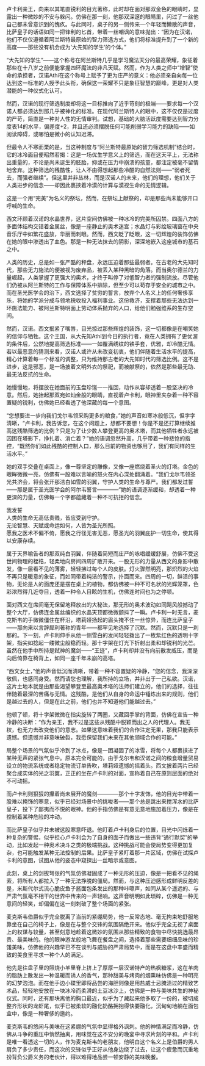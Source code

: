 卢卡利亲王，向来以其笔直锐利的目光著称，此时却在面对那双金色的眼睛时，显露出一种微妙的不安与躲闪。仿佛在那一刻，他那双深邃的眼睛里，闪过了一丝他自己都未曾意识到的愧疚。与此同时，桌子的另一侧传来一个年轻而懒散的声音，比萨皇子的话语如同一把锋利的匕首，带着一丝嘲讽的意味抛出：“因为在汉诺，他们不仅仅遵循着阿兰斯特最原始的智力筛选方式，他们将标准提升到了一个新的高度——那些没有机会成为‘大先知的学生’的个体。”

“大先知的学生”——这个称号在阿兰斯特几乎是学习魔法天分的最高荣耀，象征着那些在十八岁之前便能掌握四环魔法的非凡天赋。然而，作为人类之师中“增智”使命的承担者，汉诺Athi在这个称号上赋予了更为庄严的意义：他必须亲自向每一位达到这一标准的人授予此头衔，确保这一荣耀不只是象征智慧的巅峰，更是对人类潜能的一种仪式化认可。

然而，汉诺的现行筛选制度却将这一目标推向了近乎苛刻的极端——要求每一个汉诺人都必须达到那几乎被神化的标准。在现代阿兰斯特人的眼中，这不仅仅是过度的严苛，简直是一种对人性的无情审判。试想，基础的大脑活跃度需要达到智力分度表14的水平，偏差度+2，并且还必须摆脱任何可能削弱学习能力的缺陷——如阅读障碍，或哪怕是微小的认知迟滞。

但最令人不寒而栗的是，当这种制度与“阿兰斯特最原始的智力筛选机制”结合时，它的冰冷面目便昭然若揭：这是一场优生学意义上的筛选，而在这天平上，无法称出重量的，不论是尚未诞生的胚胎，抑或在压力中崩溃的孩童，都注定被毫不留情地舍弃。这种筛选的残酷性，让人不由得想起那些冷酷的自然法则——“弱者死去，而强者继续”。但这里并非丛林，而是汉诺人的未来，他们的理想，他们关于人类进步的信念——却因此裹挟着冷漠的计算与漠视生命的无情逻辑。

这是一个用“完美”为名义的祭坛，然而，在祭坛上献祭的，却是那些尚未能够开口呼喊的生命。

西文环顾着汉诺的水晶世界，这片空间仿佛被一种冰冷的完美所囚禁。四面八方的多面体结构交错着金属丝，像是一座静止的奥术迷宫；水晶灯与彩绘玻璃窗在中央音乐厅中如繁花盛放，华丽而刺眼。然而，西文眨了眨眼，这一切辉煌的装饰仿佛在她的眼中渗透出了血色。那是一种无法抹去的阴影，深深地嵌入这座城市的基石之中。

人类的历史，总是如一张严酷的秤盘，永远压迫着那些最弱者。在古老的大先知时代，那些无力施法的便被视为废弃品，被丢入某种黑暗的角落。而当奥尔德兰的力量崛起，人类掌握了更强大的奥术，才终于叫停了对低智力者的强制流放。尽管他们仍被从阿兰斯特的工作与保障体系中排除，但至少可以苟存于安全的城市之中。而在圣光医学会的治下，西文选择了贫穷的誓言，放弃个人名义上的任何奢侈享乐，将她的学派分成与领地税收投入福利事业。这份救济，支撑着那些无法达到一环施法能力、被阿兰斯特明面上劳动体系抛弃的人口，给他们勉强维系的生存空间。

然而，汉诺。西文抿紧了嘴唇，目光掠过那些辉煌的装饰，这一切都像是在嘲笑她的信仰与牺牲。这个王国，从大先知Athī到今日的执行者，竟在人类拥有了更优渥的条件后，公然地提高筛选标准——一如覆满绣纹的铁手套，优雅，却冷酷无情。若以最恶意的猜测来看，汉诺人或许从未改变初衷，他们伴随着生活水平的提高，精心计算着每一个标准的调整，只为维持那古老的大先知时代的筛选比例。这不是进步，这是邪恶，是一场披着文明外衣的祭祀，而被献祭的，依然是那些最无助、最无法反抗的生命。

她慢慢地，将摆放在她面前的玉盘珍馐一一推回，动作从容却透着一股坚决的冷意。然后，她抬起那双宛如灿金般的眼睛，直视着卢卡利，眼神里夹杂着一种不容置疑的锐利，仿佛她已经看透了他深藏的每一个意图。

“您想要进一步向我们戈尔韦领采购更多的粮食，”她的声音如寒冰般低沉，但字字清晰，“卢卡利，我告诉您，在这个问题上，想都不要想！你是不是还打算继续推高这残酷筛选的比例？只是为了让少数人攀登更高的奥术塔，而其他牺牲者永远被囚困在塔影下，挣扎着、消亡着？”她的语调忽然升高，几乎带着一种悲怆的指控，“既然你们如此残酷的控制人口，那么目前的物资也够用了，我们有同样的生活水平。”

她的双手交叠在桌面上，像一尊坚定的雕像，又像一座燃烧着圣火的灯塔。金色的眼眸微微一亮，仿佛有一股难以言喻的怒火在内心深处翻涌着。“我们戈尔韦领圣光共济会，将会张开那洁白如雪的羽翼，守护人类的生命与尊严。我们都发过誓——那是属于圣光医学会的阿尔韦誓言————”她的语调逐渐缓和，却透着一种更深的力量，仿佛每一个字都蕴藏着一种不可抗拒的信念。

我发誓  
人类的生命无高低贵贱，皆应受到守护。  
无论智慧、天赋或命运如何，人皆为圣光所照。  
愿我之医术不偏不倚，愿我之行径无害无恶，愿圣光的羽翼庇护一切生命，使其得以安康存续。  

属于天界喻告者的那双纯白羽翼，伴随着简短而庄严的咏唱缓缓舒展，仿佛不受这世间物理的桎梏，轻柔地向房间四周扩散开来。一股无形的力量从西文的身影中散发，像一层看不见的薄雾，轻轻拂过每个人的皮肤。灯火骤然明亮，那炽烈的火焰不再只是暖意的象征，而如同带着纯洁的警示，扑面而来。四周的一切，鲜活的事物，无论是人的面庞还是摆在桌上的植物，都仿佛被一种不可名状的光辉笼罩，色彩浓烈得几近夺目，透着一种令人目眩的生机，仿佛连时间也为之停顿。

面对西文在席间毫无保留地释放出的大秘法，那无形的奥术波动如同飓风般撼动了整个大厅，仿佛连金属丝编织的水晶天顶都微微颤抖了一瞬。卢卡利一时无言，麦克斯韦的手微微僵住在杯沿，塔莉娅扬起的眉头掩不住一丝惊异，而连比萨皇子——那向来以言辞犀利著称的青年——都罕见地选择了沉默。然而，沉默只是一刹那的。下一刻，卢卡利伸手从他一侧雪白的发间轻轻拨出了一枚紫红色的透明十字架，指尖如捻起一缕微尘般稳而轻。那十字架在灯光下折射出柔和却锐利的光芒。虽然在他手中所持是弑神的魔剑——“王迹”，卢卡利却并没有向前散发威压，而是向后倚靠在椅背上，如同一座千年未崩的高塔。

“西文女士，”他的声音低沉而清晰，带着一种不容置疑的冷静，“您的信念，我深深敬佩，也感同身受。然而请您也理解，我所持的立场，并非出于一己私欲。汉诺，这片土地本就是由那些渴望攀登至最高奥术塔的法师们建立的，他们的选择，往往伴随着最深的苦痛与无情。这残酷，是他们从自身的命运中锤炼出来的规则，他们是越过去的人，但是在此之前，他们也并不知道他们能越过去。”

他顿了顿，将十字架微微在指尖旋转了两圈，又藏回手掌的背面，仿佛在宣告一种冷静的决断：“作为亲王，我不过是这些从残酷中脱颖而出之人的代理人。我无权，也无力去改变他们的意志。如果这意味着我们的合作注定无果，那我只能表示遗憾。但遗憾并非意味破裂，我愿保留我们未来在其他领域合作的可能。”

局整个场景的气氛似乎冷到了冰点，像是一团凝固了的冰雪，将每个人都裹挟进了某种无声的紧张气息中。原本完全可能的，由于戈尔韦和汉诺之间的粮食增量贸易设立的物流系统或者稳定物流订单告吹，塔莉娅遗憾的摇着头。西文披着两片已经聚合成实体的光之羽翼，正正的坐在卢卡利的对面，宣称着自己在原则层面的绝对不可动摇。

而卢卡利则狠狠的攥着尚未展开的魔剑————那个十字发饰，他的目光中带着一股难以掩饰的寒意，似乎已经对场景中的挑唆者——那个总是跳出来搅浑水的比萨皇子，投下了鄙夷而不悦的眼神。他的手指仿佛是有意无意地施加着压力，像是在控制着某种危险的冲动。

而比萨皇子似乎并未被这股寒意吓退。他盯着卢卡利身后的位置，目光中闪烁着一种复杂的警惕，似乎担心卢卡利会为了自身的面子而做出一些违背“通行默契”的举动，比如发起一种奥术决斗之类的极端挑战。这种挑战可能会使局势变得更加复杂，也可能触发某种无法控制的后果。比萨皇子紧盯着那一片区域，仿佛在试探卢卡利的意图，试图从他的姿态中窥探出一丝暗示或意图。

此刻，桌上的剑拔弩张的气氛仿佛凝固成了一种无形的压迫，像是一把看不见的绳索，将所有人都拉入了一种无法挣脱的僵局。然而，与这种压迫感形成鲜明反差的是，米斯代尔式流心脆皮鱼子酱面包条发出的那种咔嚓声，如同从某个遥远的、与严肃气氛毫不相干的世界中传来的一声轻响。这声音明明如此琐碎，仿佛是一种无意间的轻笑，却偏偏在这一刻刺破了整个场面的紧张。

麦克斯韦伯爵似乎完全脱离了当前的紧绷局势，他一反常态地、毫无拘束地舒服地靠坐在自己的椅子上，像是在与整个交锋的氛围隔绝开来。他似乎完全无视了桌面上的权谋与较量，甚至刻意地趁着这微妙的氛围从那些精致的食物中尽快挑选最昂贵、最美味的。他的眼神游龙般地飞舞在餐盘之间，选择着那些需要细细品味的珍馐美味，仿佛他的兴趣早已不在谈判与威胁的严肃局势中，而是在这盘中丰盛而精致的美食里寻求一种个人的满足。

他先是往盘子里的照烧小羊里脊上挤上了厚厚一层汉诺特产的热枫糖浆，这在羊肉的脂肪上散发出一种温暖而诱人的香气，那种甜美与烤肉的烟熏味仿佛是一种明亮的幻梦泡泡。而在他手边小碟里即将品尝的海胆则像是用盐威士忌腌渍过的精致艺术品，轻轻地安放在一块冰冷而柔滑的土豆冰沙上，仿佛是一种与美味共生的神秘仪式。同时，还有那块离他的胸口最近，似乎为了藏起来他多取了一份的，被切成整齐形状的龙虾尾，似乎已被柔软的融化奶酪拥抱得快要融化，沉甸甸地躺在面包盒中，像是一种奢侈的邀约。

麦克斯韦的悠闲与美味在这紧绷的气氛中显得格外讽刺。他的神情满足而冷静，仿佛从斗争的重压中悄然抽离，用味觉在这不安分的晚宴中寻求片刻的平和。卢卡利是唯一看透这一切的人，作为麦克斯韦的老朋友，他明白这个名义上是伯爵的男人肩负了多少责任，而这次的交锋似乎正好从他身边绕了过去，让这个疲惫而沉重地扮背负公爵义务的老伙计，得以难得地品尝一顿安静的美味晚餐。
